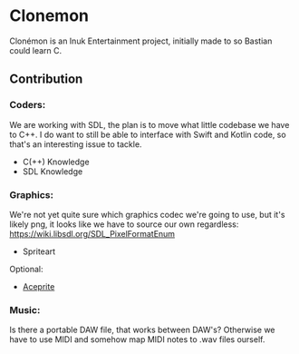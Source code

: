 # Clonemon
Clonémon is an Inuk Entertainment project, initially made to so Bastian could learn C.

## Contribution
### Coders:

We are working with SDL, the plan is to move what little codebase we have to C++. I do want to still be able to interface with Swift and Kotlin code, so that's an interesting issue to tackle.

- C(++) Knowledge
- SDL Knowledge

### Graphics:
We're not yet quite sure which graphics codec we're going to use, but it's likely png, it looks like we have to source our own regardless: https://wiki.libsdl.org/SDL_PixelFormatEnum
- Spriteart

Optional:
- [Aceprite]

### Music:
Is there a portable DAW file, that works between DAW's? Otherwise we have to use MIDI and somehow map MIDI notes to .wav files ourself.

[Aceprite]: https://www.aseprite.org
